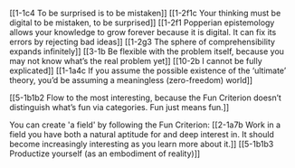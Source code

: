 [[1-1c4 To be surprised is to be mistaken]]
[[1-2f1c Your thinking must be digital to be mistaken, to be surprised]]
[[1-2f1 Popperian epistemology allows your knowledge to grow forever because it is digital. It can fix its errors by rejecting bad ideas]]
[[1-2g3 The sphere of comprehensibility expands infinitely]]
[[3-1b Be flexible with the problem itself, because you may not know what’s the real problem yet]]
[[10-2b I cannot be fully explicated]]
[[1-1a4c If you assume the possible existence of the ‘ultimate’ theory, you’d be assuming a meaningless (zero-freedom) world]]

[[5-1b1b2 Flow to the most interesting, because the Fun Criterion doesn’t distinguish what’s fun via categories. Fun just means fun.]]

You can create 'a field' by following the Fun Criterion:
[[2-1a7b Work in a field you have both a natural aptitude for and deep interest in. It should become increasingly interesting as you learn more about it.]]
[[5-1b1b3 Productize yourself (as an embodiment of reality)]]